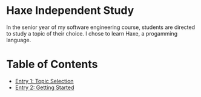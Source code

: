 # Haxe Independent Study
In the senior year of my software engineering course, students are directed to study a topic of their choice.
I chose to learn Haxe, a progamming language.

# Table of Contents

* [Entry 1: Topic Selection](blog-entries/week-1.md)
* [Entry 2: Getting Started](blog-entries/week-2.md)